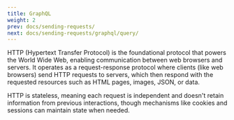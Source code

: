 ```yaml
---
title: GraphQL
weight: 2
prev: docs/sending-requests/
next: docs/sending-requests/graphql/query/
---
```


HTTP (Hypertext Transfer Protocol) is the foundational protocol that powers the World Wide Web, enabling communication between web browsers and servers. It operates as a request-response protocol where clients (like web browsers) send HTTP requests to servers, which then respond with the requested resources such as HTML pages, images, JSON, or data.

HTTP is stateless, meaning each request is independent and doesn't retain information from previous interactions, though mechanisms like cookies and sessions can maintain state when needed.

